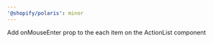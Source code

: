 ```yaml
---
'@shopify/polaris': minor
---
```


Add onMouseEnter prop to the each item on the ActionList component
